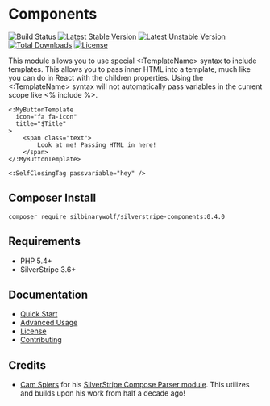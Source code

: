 # Components

[![Build Status](https://travis-ci.org/silbinarywolf/silverstripe-components.svg?branch=master)](https://travis-ci.org/silbinarywolf/silverstripe-components)
[![Latest Stable Version](https://poser.pugx.org/silbinarywolf/silverstripe-components/version.svg)](https://github.com/silbinarywolf/silverstripe-components/releases)
[![Latest Unstable Version](https://poser.pugx.org/silbinarywolf/silverstripe-components/v/unstable.svg)](https://packagist.org/packages/silbinarywolf/silverstripe-components)
[![Total Downloads](https://poser.pugx.org/silbinarywolf/silverstripe-components/downloads.svg)](https://packagist.org/packages/silbinarywolf/silverstripe-components)
[![License](https://poser.pugx.org/silbinarywolf/silverstripe-components/license.svg)](https://github.com/silbinarywolf/silverstripe-components/blob/master/LICENSE.md)

This module allows you to use special <:TemplateName> syntax to include templates. This allows you to pass inner HTML into a template, much like you can do in React with the children properties. Using the <:TemplateName> syntax will not automatically pass variables in the current scope like <% include %>.

```
<:MyButtonTemplate 
  icon="fa fa-icon"
  title="$Title"
>
    <span class="text">
        Look at me! Passing HTML in here!
    </span>
</:MyButtonTemplate>
```

```
<:SelfClosingTag passvariable="hey" />
```

## Composer Install

```
composer require silbinarywolf/silverstripe-components:0.4.0
```

## Requirements

* PHP 5.4+
* SilverStripe 3.6+

## Documentation

* [Quick Start](docs/en/quick-start.md)
* [Advanced Usage](docs/en/advanced-usage.md)
* [License](LICENSE.md)
* [Contributing](CONTRIBUTING.md)

## Credits

* [Cam Spiers](https://github.com/camspiers) for his [SilverStripe Compose Parser module](https://github.com/heyday/silverstripe-composeparser/). This utilizes and builds upon his work from half a decade ago!
